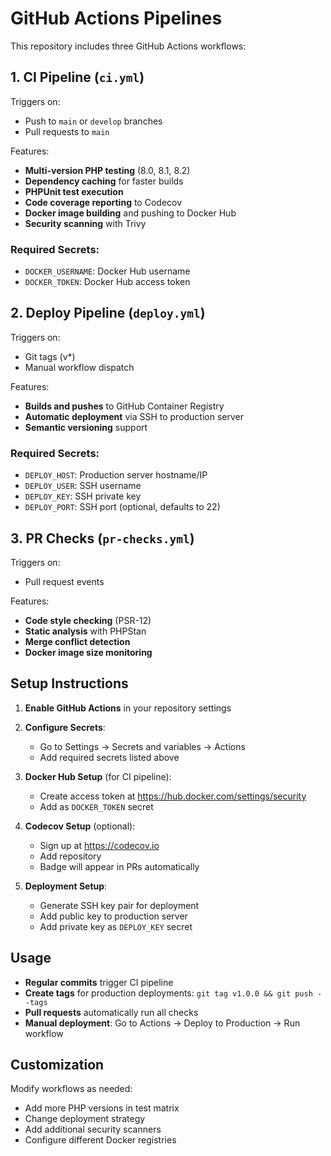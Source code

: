 # GitHub Actions Pipelines

This repository includes three GitHub Actions workflows:

## 1. CI Pipeline (`ci.yml`)

Triggers on:
- Push to `main` or `develop` branches
- Pull requests to `main`

Features:
- **Multi-version PHP testing** (8.0, 8.1, 8.2)
- **Dependency caching** for faster builds
- **PHPUnit test execution**
- **Code coverage reporting** to Codecov
- **Docker image building** and pushing to Docker Hub
- **Security scanning** with Trivy

### Required Secrets:
- `DOCKER_USERNAME`: Docker Hub username
- `DOCKER_TOKEN`: Docker Hub access token

## 2. Deploy Pipeline (`deploy.yml`)

Triggers on:
- Git tags (v*)
- Manual workflow dispatch

Features:
- **Builds and pushes** to GitHub Container Registry
- **Automatic deployment** via SSH to production server
- **Semantic versioning** support

### Required Secrets:
- `DEPLOY_HOST`: Production server hostname/IP
- `DEPLOY_USER`: SSH username
- `DEPLOY_KEY`: SSH private key
- `DEPLOY_PORT`: SSH port (optional, defaults to 22)

## 3. PR Checks (`pr-checks.yml`)

Triggers on:
- Pull request events

Features:
- **Code style checking** (PSR-12)
- **Static analysis** with PHPStan
- **Merge conflict detection**
- **Docker image size monitoring**

## Setup Instructions

1. **Enable GitHub Actions** in your repository settings

2. **Configure Secrets**:
   - Go to Settings → Secrets and variables → Actions
   - Add required secrets listed above

3. **Docker Hub Setup** (for CI pipeline):
   - Create access token at https://hub.docker.com/settings/security
   - Add as `DOCKER_TOKEN` secret

4. **Codecov Setup** (optional):
   - Sign up at https://codecov.io
   - Add repository
   - Badge will appear in PRs automatically

5. **Deployment Setup**:
   - Generate SSH key pair for deployment
   - Add public key to production server
   - Add private key as `DEPLOY_KEY` secret

## Usage

- **Regular commits** trigger CI pipeline
- **Create tags** for production deployments: `git tag v1.0.0 && git push --tags`
- **Pull requests** automatically run all checks
- **Manual deployment**: Go to Actions → Deploy to Production → Run workflow

## Customization

Modify workflows as needed:
- Add more PHP versions in test matrix
- Change deployment strategy
- Add additional security scanners
- Configure different Docker registries